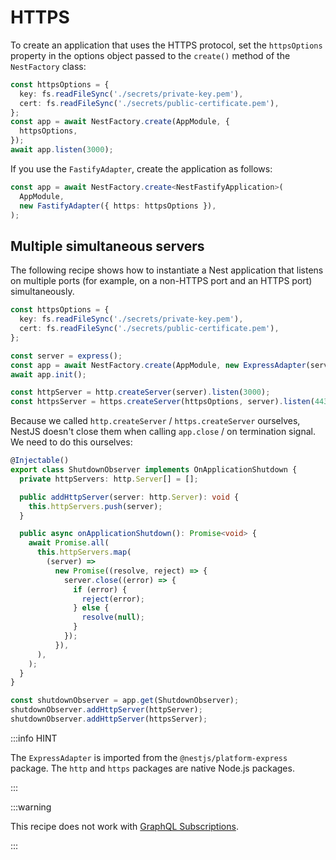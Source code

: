 # HTTPS

To create an application that uses the HTTPS protocol, set the `httpsOptions` property in the options object passed to the `create()` method of the `NestFactory` class:

```ts
const httpsOptions = {
  key: fs.readFileSync('./secrets/private-key.pem'),
  cert: fs.readFileSync('./secrets/public-certificate.pem'),
};
const app = await NestFactory.create(AppModule, {
  httpsOptions,
});
await app.listen(3000);
```

If you use the `FastifyAdapter`, create the application as follows:

```ts
const app = await NestFactory.create<NestFastifyApplication>(
  AppModule,
  new FastifyAdapter({ https: httpsOptions }),
);
```

## Multiple simultaneous servers

The following recipe shows how to instantiate a Nest application that listens on multiple ports (for example, on a non-HTTPS port and an HTTPS port) simultaneously.

```ts
const httpsOptions = {
  key: fs.readFileSync('./secrets/private-key.pem'),
  cert: fs.readFileSync('./secrets/public-certificate.pem'),
};

const server = express();
const app = await NestFactory.create(AppModule, new ExpressAdapter(server));
await app.init();

const httpServer = http.createServer(server).listen(3000);
const httpsServer = https.createServer(httpsOptions, server).listen(443);
```

Because we called `http.createServer` / `https.createServer` ourselves, NestJS doesn't close them when calling `app.close` / on termination signal. We need to do this ourselves:

```ts
@Injectable()
export class ShutdownObserver implements OnApplicationShutdown {
  private httpServers: http.Server[] = [];

  public addHttpServer(server: http.Server): void {
    this.httpServers.push(server);
  }

  public async onApplicationShutdown(): Promise<void> {
    await Promise.all(
      this.httpServers.map(
        (server) =>
          new Promise((resolve, reject) => {
            server.close((error) => {
              if (error) {
                reject(error);
              } else {
                resolve(null);
              }
            });
          }),
      ),
    );
  }
}

const shutdownObserver = app.get(ShutdownObserver);
shutdownObserver.addHttpServer(httpServer);
shutdownObserver.addHttpServer(httpsServer);
```

:::info HINT

The `ExpressAdapter` is imported from the `@nestjs/platform-express` package. The `http` and `https` packages are native Node.js packages.

:::

:::warning

This recipe does not work with [GraphQL Subscriptions](../graphql/subscriptions).

:::

